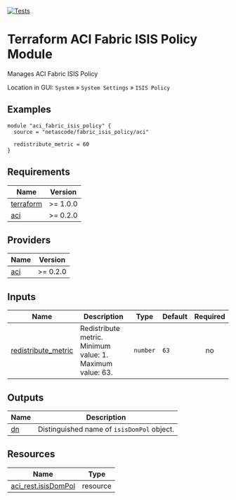 <!-- BEGIN_TF_DOCS -->
[![Tests](https://github.com/netascode/terraform-aci-fabric-isis-policy/actions/workflows/test.yml/badge.svg)](https://github.com/netascode/terraform-aci-fabric-isis-policy/actions/workflows/test.yml)

# Terraform ACI Fabric ISIS Policy Module

Manages ACI Fabric ISIS Policy

Location in GUI:
`System` » `System Settings` » `ISIS Policy`

## Examples

```hcl
module "aci_fabric_isis_policy" {
  source = "netascode/fabric_isis_policy/aci"

  redistribute_metric = 60
}

```

## Requirements

| Name | Version |
|------|---------|
| <a name="requirement_terraform"></a> [terraform](#requirement\_terraform) | >= 1.0.0 |
| <a name="requirement_aci"></a> [aci](#requirement\_aci) | >= 0.2.0 |

## Providers

| Name | Version |
|------|---------|
| <a name="provider_aci"></a> [aci](#provider\_aci) | >= 0.2.0 |

## Inputs

| Name | Description | Type | Default | Required |
|------|-------------|------|---------|:--------:|
| <a name="input_redistribute_metric"></a> [redistribute\_metric](#input\_redistribute\_metric) | Redistribute metric. Minimum value: 1. Maximum value: 63. | `number` | `63` | no |

## Outputs

| Name | Description |
|------|-------------|
| <a name="output_dn"></a> [dn](#output\_dn) | Distinguished name of `isisDomPol` object. |

## Resources

| Name | Type |
|------|------|
| [aci_rest.isisDomPol](https://registry.terraform.io/providers/netascode/aci/latest/docs/resources/rest) | resource |
<!-- END_TF_DOCS -->